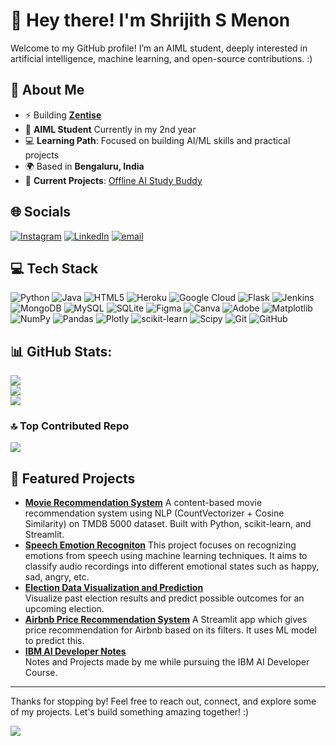 # 👋 Hey there! I'm Shrijith S Menon

Welcome to my GitHub profile! I’m an  AIML student, deeply interested in artificial intelligence, machine learning, and open-source contributions. :)
## 🌱 About Me
- ⚡ Building [**Zentise**](https://github.com/zentise)
- 🏫 **AIML Student** Currently in my 2nd year
- 💻 **Learning Path**: Focused on building AI/ML skills and practical projects
- 🌍 Based in **Bengaluru, India**
- 🚀 **Current Projects**: [Offline AI Study Buddy](https://github.com/Zentise/Offline-AI-Study-Buddy)

## 🌐 Socials
[![Instagram](https://img.shields.io/badge/Instagram-%23E4405F.svg?logo=Instagram&logoColor=white)](https://instagram.com/shr_jith) [![LinkedIn](https://img.shields.io/badge/LinkedIn-%230077B5.svg?logo=linkedin&logoColor=white)](https://linkedin.com/in/shrijithsm) [![email](https://img.shields.io/badge/Email-D14836?logo=gmail&logoColor=white)](mailto:shrijithsmenon@gmail.com) 

## 💻 Tech Stack
![Python](https://img.shields.io/badge/python-3670A0?style=for-the-badge&logo=python&logoColor=ffdd54) ![Java](https://img.shields.io/badge/java-%23ED8B00.svg?style=for-the-badge&logo=openjdk&logoColor=white) ![HTML5](https://img.shields.io/badge/html5-%23E34F26.svg?style=for-the-badge&logo=html5&logoColor=white) ![Heroku](https://img.shields.io/badge/heroku-%23430098.svg?style=for-the-badge&logo=heroku&logoColor=white) ![Google Cloud](https://img.shields.io/badge/GoogleCloud-%234285F4.svg?style=for-the-badge&logo=google-cloud&logoColor=white) ![Flask](https://img.shields.io/badge/flask-%23000.svg?style=for-the-badge&logo=flask&logoColor=white) ![Jenkins](https://img.shields.io/badge/jenkins-%232C5263.svg?style=for-the-badge&logo=jenkins&logoColor=white) ![MongoDB](https://img.shields.io/badge/MongoDB-%234ea94b.svg?style=for-the-badge&logo=mongodb&logoColor=white) ![MySQL](https://img.shields.io/badge/mysql-4479A1.svg?style=for-the-badge&logo=mysql&logoColor=white) ![SQLite](https://img.shields.io/badge/sqlite-%2307405e.svg?style=for-the-badge&logo=sqlite&logoColor=white) ![Figma](https://img.shields.io/badge/figma-%23F24E1E.svg?style=for-the-badge&logo=figma&logoColor=white) ![Canva](https://img.shields.io/badge/Canva-%2300C4CC.svg?style=for-the-badge&logo=Canva&logoColor=white) ![Adobe](https://img.shields.io/badge/adobe-%23FF0000.svg?style=for-the-badge&logo=adobe&logoColor=white) ![Matplotlib](https://img.shields.io/badge/Matplotlib-%23ffffff.svg?style=for-the-badge&logo=Matplotlib&logoColor=black) ![NumPy](https://img.shields.io/badge/numpy-%23013243.svg?style=for-the-badge&logo=numpy&logoColor=white) ![Pandas](https://img.shields.io/badge/pandas-%23150458.svg?style=for-the-badge&logo=pandas&logoColor=white) ![Plotly](https://img.shields.io/badge/Plotly-%233F4F75.svg?style=for-the-badge&logo=plotly&logoColor=white) ![scikit-learn](https://img.shields.io/badge/scikit--learn-%23F7931E.svg?style=for-the-badge&logo=scikit-learn&logoColor=white) ![Scipy](https://img.shields.io/badge/SciPy-%230C55A5.svg?style=for-the-badge&logo=scipy&logoColor=%white) ![Git](https://img.shields.io/badge/git-%23F05033.svg?style=for-the-badge&logo=git&logoColor=white) ![GitHub](https://img.shields.io/badge/github-%23121011.svg?style=for-the-badge&logo=github&logoColor=white)


## 📊 GitHub Stats:
![](https://github-readme-stats.vercel.app/api?username=shrijithsm&theme=blue_navy&hide_border=false&include_all_commits=false&count_private=false)<br/>
![](https://nirzak-streak-stats.vercel.app/?user=shrijithsm&theme=blue_navy&hide_border=false)<br/>
![](https://github-readme-stats.vercel.app/api/top-langs/?username=shrijithsm&theme=blue_navy&hide_border=false&include_all_commits=false&count_private=false&layout=compact)

### 🔝 Top Contributed Repo
![](https://github-contributor-stats.vercel.app/api?username=shrijithsm&limit=5&theme=dark&combine_all_yearly_contributions=true)

## 📌 Featured Projects
- **[Movie Recommendation System](https://github.com/Zentise/Movie-Recommendation-System)**
  A content-based movie recommendation system using NLP (CountVectorizer + Cosine Similarity) on TMDB 5000 dataset. Built with Python, scikit-learn, and Streamlit.
- **[Speech Emotion Recogniton](https://github.com/ShrijithSM/Speech-Emotion-Recognition)**
  This project focuses on recognizing emotions from speech using machine learning techniques. It aims to classify audio recordings into different emotional states such as happy, sad, angry, etc.
- **[Election Data Visualization and Prediction](https://github.com/coeusyk/election-prediction)**  
  Visualize past election results and predict possible outcomes for an upcoming election.
- **[Airbnb Price Recommendation System](https://github.com/ShrijithSM/Airbnb-Price-Recommendation-System)**
  A Streamlit app which gives price recommendation for Airbnb based on its filters. It uses ML model to predict this.
- **[IBM AI Developer Notes](https://github.com/ShrijithSM/IBM-AI-Developer-Notes)**  
   Notes and Projects made by me while pursuing the IBM AI Developer Course.
---

Thanks for stopping by! Feel free to reach out, connect, and explore some of my projects. Let's build something amazing together!
:)

[![](https://visitcount.itsvg.in/api?id=shrijithsm&icon=0&color=0)](https://visitcount.itsvg.in)

